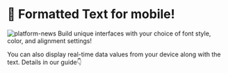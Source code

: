 # 🎨 Formatted Text for mobile!
![platform-news](https://github.com/blynkkk/news/assets/120122081/aa2fe7fc-0562-442f-8c19-46a4a3eba014)
Build unique interfaces with your choice of font style, color, and alignment settings! 

You can also display real-time data values from your device along with the text. Details in our guide👇
